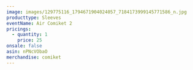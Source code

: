 ```yaml
---
image: images/129775116_1794671904024057_7184173999145771586_n.jpg
producttype: Sleeves
eventName: Air Comiket 2
pricings:
  - quantity: 1
    price: 25
onsale: false
asin: nPNcVObaO
merchandise: comiket
---
```

